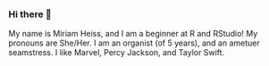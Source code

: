 ### Hi there 👋

My name is Miriam Heiss, and I am a beginner at R and RStudio! My pronouns are She/Her. I am an organist (of 5 years), and an ametuer seamstress. I like Marvel, Percy Jackson, and Taylor Swift.

<!--
**miriamheiss/miriamheiss** is a ✨ _special_ ✨ repository because its `README.md` (this file) appears on your GitHub profile.

Here are some ideas to get you started:

- 🔭 I’m currently working on ...
- 🌱 I’m currently learning ...
- 👯 I’m looking to collaborate on ...
- 🤔 I’m looking for help with ...
- 💬 Ask me about ...
- 📫 How to reach me: ...
- 😄 Pronouns: ...
- ⚡ Fun fact: ...
-->

